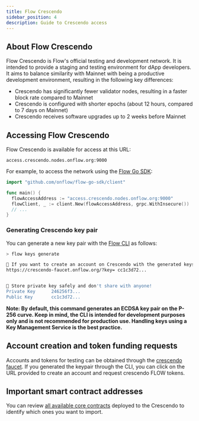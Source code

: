 ```yaml
---
title: Flow Crescendo
sidebar_position: 4
description: Guide to Crescendo access
---
```


## About Flow Crescendo
Flow Crescendo is Flow's official testing and development network. It is intended to provide a staging and testing environment for dApp developers. 
It aims to balance similarity with Mainnet with being a productive development environment, resulting in the following key differences:
- Crescendo has significantly fewer validator nodes, resulting in a faster block rate compared to Mainnet
- Crescendo is configured with shorter epochs (about 12 hours, compared to 7 days on Mainnet)
- Crescendo receives software upgrades up to 2 weeks before Mainnet

## Accessing Flow Crescendo

Flow Crescendo is available for access at this URL:

```
access.crescendo.nodes.onflow.org:9000
```

For example, to access the network using the [Flow Go SDK](https://github.com/onflow/flow-go-sdk):

```go
import "github.com/onflow/flow-go-sdk/client"

func main() {
  flowAccessAddress := "access.crescendo.nodes.onflow.org:9000"
  flowClient, _ := client.New(flowAccessAddress, grpc.WithInsecure())
  // ...
}
```

### Generating Crescendo key pair

You can generate a new key pair with the [Flow CLI](https://github.com/onflow/flow-cli) as follows:

```sh
> flow keys generate

🙏 If you want to create an account on Crescendo with the generated keys use this link:
https://crescendo-faucet.onflow.org/?key= cc1c3d72...


🔴️ Store private key safely and don't share with anyone!
Private Key      246256f3...
Public Key       cc1c3d72...
```

**Note: By default, this command generates an ECDSA key pair on the P-256 curve. Keep in mind, the CLI is intended for development purposes only and is not recommended for production use. Handling keys using a Key Management Service is the best practice.**

## Account creation and token funding requests

Accounts and tokens for testing can be obtained through the [crescendo faucet](https://crescendo-faucet.onflow.org/). If you generated the keypair through the CLI, you can click on the URL provided to create an account and request crescendo FLOW tokens.

## Important smart contract addresses

You can review [all available core contracts](../../reference/core-contracts/index.md) deployed to the Crescendo to identify which ones you want to import.
